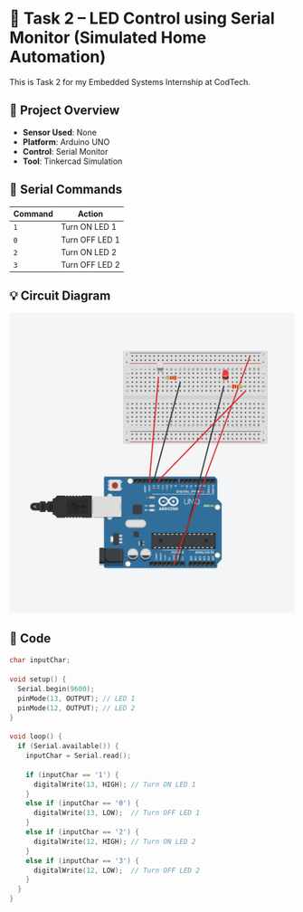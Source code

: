 # 🔌 Task 2 – LED Control using Serial Monitor (Simulated Home Automation)

This is Task 2 for my Embedded Systems Internship at CodTech.

## 🔧 Project Overview
- **Sensor Used**: None  
- **Platform**: Arduino UNO  
- **Control**: Serial Monitor  
- **Tool**: Tinkercad Simulation  

## 🔁 Serial Commands

| Command | Action        |
|---------|---------------|
| `1`     | Turn ON LED 1 |
| `0`     | Turn OFF LED 1|
| `2`     | Turn ON LED 2 |
| `3`     | Turn OFF LED 2|

## 💡 Circuit Diagram

![Circuit Task 2](https://github.com/Akshaya-optimist/Embedded-Systems-Internship-Tasks/blob/main/Task-2/Screenshot%202025-07-20%20170830.png?raw=true)

## 📜 Code

```cpp
char inputChar;

void setup() {
  Serial.begin(9600);
  pinMode(13, OUTPUT); // LED 1
  pinMode(12, OUTPUT); // LED 2
}

void loop() {
  if (Serial.available()) {
    inputChar = Serial.read();

    if (inputChar == '1') {
      digitalWrite(13, HIGH); // Turn ON LED 1
    } 
    else if (inputChar == '0') {
      digitalWrite(13, LOW);  // Turn OFF LED 1
    } 
    else if (inputChar == '2') {
      digitalWrite(12, HIGH); // Turn ON LED 2
    } 
    else if (inputChar == '3') {
      digitalWrite(12, LOW);  // Turn OFF LED 2
    }
  }
}

